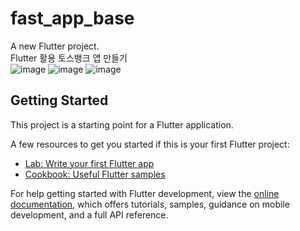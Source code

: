 # fast_app_base

A new Flutter project.
<br/>
Flutter 활용 토스뱅크 앱 만들기
<br/>
![image](https://github.com/KIM602/flutter_toss_application/assets/112933103/5a1382f1-09c1-411f-a6e9-c237b04be365)
![image](https://github.com/KIM602/flutter_toss_application/assets/112933103/5e2bd930-b1e7-4154-afde-c1bbc35ed285)
![image](https://github.com/KIM602/flutter_toss_application/assets/112933103/00fa9744-b038-40b8-adb8-27c41a4bd0a4)
<br/>

## Getting Started

This project is a starting point for a Flutter application.

A few resources to get you started if this is your first Flutter project:

- [Lab: Write your first Flutter app](https://docs.flutter.dev/get-started/codelab)
- [Cookbook: Useful Flutter samples](https://docs.flutter.dev/cookbook)

For help getting started with Flutter development, view the
[online documentation](https://docs.flutter.dev/), which offers tutorials,
samples, guidance on mobile development, and a full API reference.
